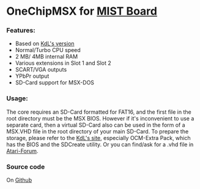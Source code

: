 # OneChipMSX for [MIST Board](https://github.com/mist-devel/mist-board/wiki)

### Features:
- Based on [KdL's version](https://gnogni.altervista.org/)
- Normal/Turbo CPU speed
- 2 MB/ 4MB internal RAM
- Various extensions in Slot 1 and Slot 2
- SCART/VGA outputs
- YPbPr output
- SD-Card support for MSX-DOS

### Usage:

The core requires an SD-Card formatted for FAT16, and the first file in the root directory must be the MSX BIOS. However if it's inconvenient to use a separate card, then a virtual SD-Card also can be used in the form of a MSX.VHD file in the root directory of your main SD-Card. To prepare the storage, please refer to the [KdL's site](https://gnogni.altervista.org/), especially OCM-Extra Pack, which has the BIOS and the SDCreate utility. Or you can find/ask for a .vhd file in [Atari-Forum](http://www.atari-forum.com/viewtopic.php?f=115&t=30889).

### Source code

On [Github](https://github.com/gyurco/MSX_MiST)
